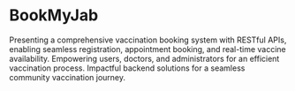 # BookMyJab
Presenting a comprehensive vaccination booking system with RESTful APIs, enabling seamless registration, appointment booking, and real-time vaccine availability. Empowering users, doctors, and administrators for an efficient vaccination process. Impactful backend solutions for a seamless community vaccination journey.


